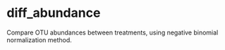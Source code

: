 # diff_abundance
Compare OTU abundances between treatments, using negative binomial normalization method.
